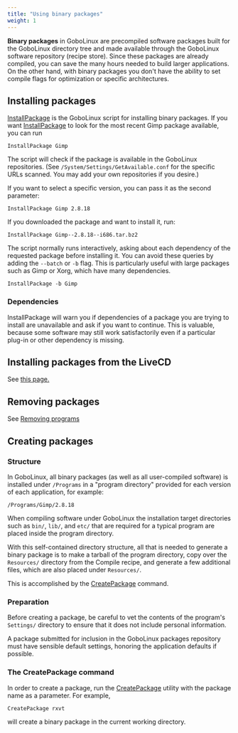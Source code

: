 ```yaml
---
title: "Using binary packages"
weight: 1
---
```


**Binary packages** in GoboLinux are precompiled software packages built
for the GoboLinux directory tree and made available through the
GoboLinux software repository (recipe store). Since these packages are
already compiled, you can save the many hours needed to build larger
applications. On the other hand, with binary packages you don't have the
ability to set compile flags for optimization or specific architectures.

## Installing packages

[InstallPackage](/Commands/InstallPackage/) is the GoboLinux script for
installing binary packages. If you want
[InstallPackage](/Commands/InstallPackage/) to look for the most recent
Gimp package available, you can run

```fish
InstallPackage Gimp
```

The script will check if the package is available in the GoboLinux
repositories. (See `/System/Settings/GetAvailable.conf` for the specific
URLs scanned. You may add your own repositories if you desire.)

If you want to select a specific version, you can pass it as the second
parameter:

```fish
InstallPackage Gimp 2.8.18
```

If you downloaded the package and want to install it, run:

```fish
InstallPackage Gimp--2.8.18--i686.tar.bz2
```

The script normally runs interactively, asking about each dependency of
the requested package before installing it. You can avoid these queries
by adding the `--batch` or `-b` flag. This is particularly useful with
large packages such as Gimp or Xorg, which have many dependencies.

```fish
InstallPackage -b Gimp
```

### Dependencies

InstallPackage will warn you if dependencies of a package you are trying
to install are unavailable and ask if you want to continue. This is
valuable, because some software may still work satisfactorily even if a
particular plug-in or other dependency is missing.

## Installing packages from the LiveCD

See [this page.](/Howtos/Installing-packages-from-the-LiveCD/)

## Removing packages

See [Removing programs](/Overview/Package-Management/Removing-programs/)

## Creating packages

### Structure

In GoboLinux, all binary packages (as well as all user-compiled
software) is installed under `/Programs` in a "program directory"
provided for each version of each application, for example:

```fish
/Programs/Gimp/2.8.18
```

When compiling software under GoboLinux the installation target
directories such as `bin/`, `lib/`, and `etc/` that are required for a
typical program are placed inside the program directory.

With this self-contained directory structure, all that is needed to
generate a binary package is to make a tarball of the program directory,
copy over the `Resources/` directory from the Compile recipe, and
generate a few additional files, which are also placed under
`Resources/`.

This is accomplished by the [CreatePackage](/Commands/CreatePackage)
command.

### Preparation

Before creating a package, be careful to vet the contents of the
program's `Settings/` directory to ensure that it does not include
personal information.

A package submitted for inclusion in the GoboLinux packages repository
must have sensible default settings, honoring the application defaults
if possible.

### The CreatePackage command

In order to create a package, run the
[CreatePackage](/Commands/CreatePackage) utility with the package name
as a parameter. For example,

```fish
CreatePackage rxvt
```

will create a binary package in the current working directory.
